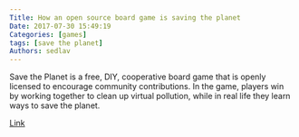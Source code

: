 ```yaml
---
Title: How an open source board game is saving the planet
Date: 2017-07-30 15:49:19
Categories: [games]
tags: [save the planet]
Authors: sedlav
---
```


Save the Planet is a free, DIY, cooperative board game that is openly licensed to encourage community contributions. In the game, players win by working together to clean up virtual pollution, while in real life they learn ways to save the planet.

[Link](https://opensource.com/article/17/7/save-planet-board-game)

